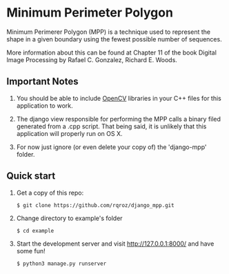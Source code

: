 # Minimum Perimeter Polygon

Minimum Perimerer Polygon (MPP) is a technique used to represent the shape in a given boundary using the fewest possible number of sequences.

More information about this can be found at Chapter 11 of the book Digital Image Processing by Rafael C. Gonzalez, Richard E. Woods.

Important Notes
-----------
1. You should be able to include [OpenCV](https://docs.opencv.org/ref/master/d7/d9f/tutorial_linux_install.html) libraries in your C++ files for this application to work.

2. The django view responsible for performing the MPP calls a binary filed generated from a .cpp script. That being said, it is unlikely that this application will properly run on OS X.

3. For now just ignore (or even delete your copy of) the 'django-mpp' folder.


Quick start
-----------
1. Get a copy of this repo:

    ```
    $ git clone https://github.com/rqroz/django_mpp.git
    ```

2. Change directory to example's folder

    ```
    $ cd example
    ```

2. Start the development server and visit http://127.0.0.1:8000/
   and have some fun!

   ```
   $ python3 manage.py runserver
   ```
